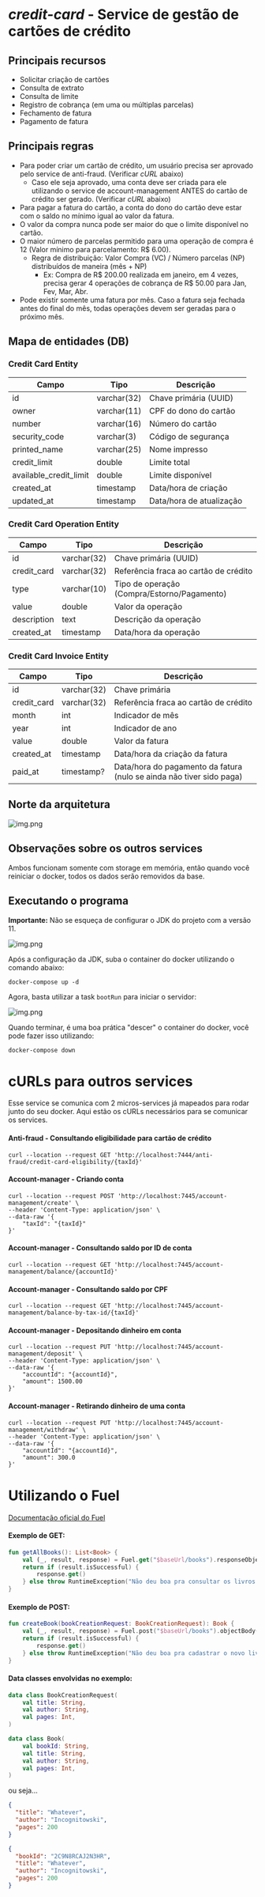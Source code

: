 # _credit-card_ - Service de gestão de cartões de crédito

## Principais recursos

- Solicitar criação de cartões
- Consulta de extrato
- Consulta de limite
- Registro de cobrança (em uma ou múltiplas parcelas)
- Fechamento de fatura
- Pagamento de fatura

## Principais regras

- Para poder criar um cartão de crédito, um usuário precisa ser aprovado pelo service de anti-fraud. (Verificar _cURL_ abaixo)
  - Caso ele seja aprovado, uma conta deve ser criada para ele utilizando o service de account-management ANTES do cartão de crédito ser gerado. (Verificar _cURL_ abaixo)
- Para pagar a fatura do cartão, a conta do dono do cartão deve estar com o saldo no mínimo igual ao valor da fatura.
- O valor da compra nunca pode ser maior do que o limite disponível no cartão.
- O maior número de parcelas permitido para uma operação de compra é 12 (Valor mínimo para parcelamento: R$ 6.00).
  - Regra de distribuição: Valor Compra (VC) / Número parcelas (NP) distribuídos de maneira (mês + NP)
    - Ex: Compra de R$ 200.00 realizada em janeiro, em 4 vezes, precisa gerar 4 operações de cobrança de R$ 50.00 para Jan, Fev, Mar, Abr.
- Pode existir somente uma fatura por mês. Caso a fatura seja fechada antes do final do mês, todas operações devem ser geradas para o próximo mês.

## Mapa de entidades (DB)

### Credit Card Entity

| Campo                  | Tipo        | Descrição                |
|------------------------|-------------|--------------------------|
| id                     | varchar(32) | Chave primária (UUID)    |
| owner                  | varchar(11) | CPF do dono do cartão    |
| number                 | varchar(16) | Número do cartão         |
| security_code          | varchar(3)  | Código de segurança      |
| printed_name           | varchar(25) | Nome impresso            |
| credit_limit           | double      | Limite total             |
| available_credit_limit | double      | Limite disponível        |
| created_at             | timestamp   | Data/hora de criação     |
| updated_at             | timestamp   | Data/hora de atualização |

### Credit Card Operation Entity

| Campo       | Tipo        | Descrição                                   |
|-------------|-------------|---------------------------------------------|
| id          | varchar(32) | Chave primária (UUID)                       |
| credit_card | varchar(32) | Referência fraca ao cartão de crédito       |
| type        | varchar(10) | Tipo de operação (Compra/Estorno/Pagamento) |
| value       | double      | Valor da operação                           |
| description | text        | Descrição da operação                       |
| created_at  | timestamp   | Data/hora da operação                       |

### Credit Card Invoice Entity

| Campo       | Tipo        | Descrição                                                            |
|-------------|-------------|----------------------------------------------------------------------|
| id          | varchar(32) | Chave primária                                                       |
| credit_card | varchar(32) | Referência fraca ao cartão de crédito                                |
| month       | int         | Indicador de mês                                                     |
| year        | int         | Indicador de ano                                                     |
| value       | double      | Valor da fatura                                                      |
| created_at  | timestamp   | Data/hora da criação da fatura                                       |
| paid_at     | timestamp?  | Data/hora do pagamento da fatura (nulo se ainda não tiver sido paga) |

## Norte da arquitetura

![img.png](_readme_resources/img-03.png)

## Observações sobre os outros services

Ambos funcionam somente com storage em memória, então quando você reiniciar o docker, todos os dados serão removidos da base.

## Executando o programa

**Importante:** Não se esqueça de configurar o JDK do projeto com a versão 11.

![img.png](_readme_resources/img-01.png)

Após a configuração da JDK, suba o container do docker utilizando o comando abaixo:
```shell
docker-compose up -d  
```

Agora, basta utilizar a task ``bootRun`` para iniciar o servidor:

![img.png](_readme_resources/img-02.png)

Quando terminar, é uma boa prática "descer" o container do docker, você pode fazer isso utilizando:
```shell
docker-compose down  
```

# cURLs para outros services

Esse service se comunica com 2 micros-services já mapeados para rodar junto do seu docker. Aqui estão os cURLs necessários para se comunicar os services.

#### Anti-fraud - Consultando eligibilidade para cartão de crédito
```shell
curl --location --request GET 'http://localhost:7444/anti-fraud/credit-card-eligibility/{taxId}'
```

#### Account-manager - Criando conta
```shell
curl --location --request POST 'http://localhost:7445/account-management/create' \
--header 'Content-Type: application/json' \
--data-raw '{
    "taxId": "{taxId}"
}'
```

#### Account-manager - Consultando saldo por ID de conta
```shell
curl --location --request GET 'http://localhost:7445/account-management/balance/{accountId}'
```

#### Account-manager - Consultando saldo por CPF
```shell
curl --location --request GET 'http://localhost:7445/account-management/balance-by-tax-id/{taxId}'
```

#### Account-manager - Depositando dinheiro em conta
```shell
curl --location --request PUT 'http://localhost:7445/account-management/deposit' \
--header 'Content-Type: application/json' \
--data-raw '{
    "accountId": "{accountId}",
    "amount": 1500.00
}'
```

#### Account-manager - Retirando dinheiro de uma conta
```shell
curl --location --request PUT 'http://localhost:7445/account-management/withdraw' \
--header 'Content-Type: application/json' \
--data-raw '{
    "accountId": "{accountId}",
    "amount": 300.0
}'
```

# Utilizando o Fuel

[Documentação oficial do Fuel](https://fuel.gitbook.io/documentation/core/fuel)

#### Exemplo de GET:
```kotlin
fun getAllBooks(): List<Book> {
    val (_, result, response) = Fuel.get("$baseUrl/books").responseObject<List<Book>>(jacksonDeserializerOf())
    return if (result.isSuccessful) {
        response.get()
    } else throw RuntimeException("Não deu boa pra consultar os livros :/")
}
```

#### Exemplo de POST:
```kotlin
fun createBook(bookCreationRequest: BookCreationRequest): Book {
    val (_, result, response) = Fuel.post("$baseUrl/books").objectBody(bookCreationRequest).responseObject<Book>(jacksonDeserializerOf())
    return if (result.isSuccessful) {
        response.get()
    } else throw RuntimeException("Não deu boa pra cadastrar o novo livro :'(")
}
```

#### Data classes envolvidas no exemplo:
```kotlin
data class BookCreationRequest(
    val title: String, 
    val author: String, 
    val pages: Int,
)

data class Book(
    val bookId: String,
    val title: String,
    val author: String,
    val pages: Int,
)
```
ou seja...
```json
{
  "title": "Whatever",
  "author": "Incognitowski",
  "pages": 200
}
```
```json
{
  "bookId": "2C9N8RCAJ2N3HR",
  "title": "Whatever",
  "author": "Incognitowski",
  "pages": 200
}
```